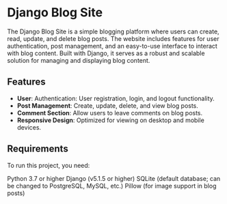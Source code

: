 # Django Blog Site

The Django Blog Site is a simple blogging platform where users can create, read, update, and delete blog posts. The website includes features for user authentication, post management, and an easy-to-use interface to interact with blog content. Built with Django, it serves as a robust and scalable solution for managing and displaying blog content.

## Features

- **User**: Authentication: User registration, login, and logout functionality.
- **Post Management**: Create, update, delete, and view blog posts.
- **Comment Section**: Allow users to leave comments on blog posts.
- **Responsive Design**: Optimized for viewing on desktop and mobile devices.

## Requirements

To run this project, you need:

Python 3.7 or higher
Django (v5.1.5 or higher)
SQLite (default database; can be changed to PostgreSQL, MySQL, etc.)
Pillow (for image support in blog posts)

